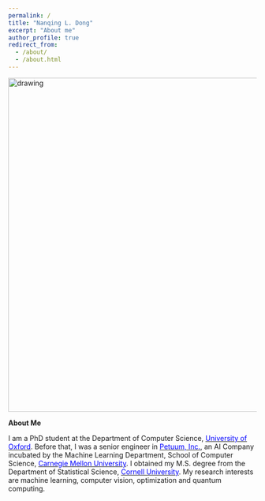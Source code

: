 ```yaml
---
permalink: /
title: "Nanqing L. Dong"
excerpt: "About me"
author_profile: true
redirect_from: 
  - /about/
  - /about.html
---
```


<img src="https://leonndong.github.io/images/bg.png" alt="drawing" width="676px"/>  

**About Me**

I am a PhD student at the Department of Computer Science, [<span style="color:blue">University of Oxford</span>](http://www.cs.ox.ac.uk). Before that, I was a senior engineer in [<span style="color:blue">Petuum, Inc.</span>](http://www.petuum.com), an AI Company incubated by the Machine Learning Department, School of Computer Science, [<span style="color:blue">Carnegie Mellon University</span>](https://www.ml.cmu.edu). I obtained my M.S. degree from the Department of Statistical Science, [<span style="color:blue">Cornell University</span>](https://stat.cornell.edu).
My research interests are machine learning, computer vision, optimization and quantum computing. 
